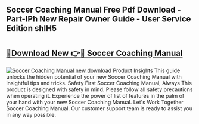 ## Soccer Coaching Manual Free Pdf Download - Part-IPh New Repair Owner Guide - User Service Edition shlH5

# <h2><a href="http://cf16305.oget.top/?id=Soccer+Coaching+Manual">🔗Download New 👉🔴 Soccer Coaching Manual</a></h2>

[![Soccer Coaching Manual new download](https://i.imgur.com/5g1atiW.png)](http://cf16305.oget.top/?id=Soccer+Coaching+Manual)
Product Insights This guide unlocks the hidden potential of your new Soccer Coaching Manual with insightful tips and tricks. Safety First Soccer Coaching Manual, Always This product is designed with safety in mind. Please follow all safety precautions when operating it. Experience the power of list of features in the palm of your hand with your new Soccer Coaching Manual. Let's Work Together Soccer Coaching Manual. Our customer support team is ready to assist you in any way possible.
